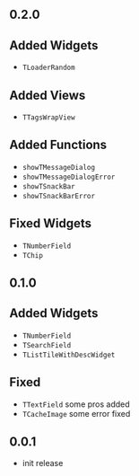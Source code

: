 ## 0.2.0

## Added Widgets

+ `TLoaderRandom`

## Added Views

+ `TTagsWrapView`


## Added Functions

+ `showTMessageDialog`
+ `showTMessageDialogError`
+ `showTSnackBar`
+ `showTSnackBarError`


## Fixed Widgets

- `TNumberField`
- `TChip`


## 0.1.0

## Added Widgets

+ `TNumberField`
+ `TSearchField`
+ `TListTileWithDescWidget`

## Fixed
+ `TTextField` some pros added
+ `TCacheImage` some error fixed

## 0.0.1

+ init release
